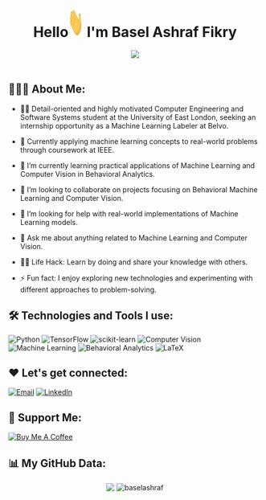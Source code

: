 <h1 align="center">Hello<img src="https://raw.githubusercontent.com/ABSphreak/ABSphreak/master/gifs/Hi.gif" width="30px" height="60px"> I'm Basel Ashraf Fikry</h1>

<div align="center">
  <img src ="./banner.png" />
</div>

<br/>

## 👨🏻‍💻 About Me:

- 🙋‍♂️ Detail-oriented and highly motivated Computer Engineering and Software Systems student at the University of East London, seeking an internship opportunity as a Machine Learning Labeler at Belvo.

- 🔭 Currently applying machine learning concepts to real-world problems through coursework at IEEE.

- 🌱 I’m currently learning practical applications of Machine Learning and Computer Vision in Behavioral Analytics.

- 👯 I’m looking to collaborate on projects focusing on Behavioral Machine Learning and Computer Vision.

- 🤔 I’m looking for help with real-world implementations of Machine Learning models.

- 💬 Ask me about anything related to Machine Learning and Computer Vision.

- 👨‍💻 Life Hack: Learn by doing and share your knowledge with others.

- ⚡ Fun fact: I enjoy exploring new technologies and experimenting with different approaches to problem-solving.

## 🛠️ Technologies and Tools I use:

<p>
<img alt="Python" src="https://img.shields.io/badge/Python-14354C?style=for-the-badge&logo=python&logoColor=white" height="25px"/>
<img alt="TensorFlow" src="https://img.shields.io/badge/TensorFlow-FF6F00?style=for-the-badge&logo=TensorFlow&logoColor=white" height="25px"/>
<img alt="scikit-learn" src="https://img.shields.io/badge/scikit_learn-F7931E?style=for-the-badge&logo=scikit-learn&logoColor=white" height="25px"/>
<img alt="Computer Vision" src="https://img.shields.io/badge/Computer_Vision-8a3ab9?style=for-the-badge&logoColor=white" height="25px"/>
<img alt="Machine Learning" src="https://img.shields.io/badge/Machine_Learning-85C1E9?style=for-the-badge&logoColor=white" height="25px"/>
<img alt="Behavioral Analytics" src="https://img.shields.io/badge/Behavioral_Analytics-FF5733?style=for-the-badge&logoColor=white" height="25px"/>
<img alt="LaTeX" src="https://img.shields.io/badge/LaTeX-008080?style=for-the-badge&logo=LaTeX&logoColor=white" height="25px"/>
</p>

## ❤️ Let's get connected:

<p><a href="mailto:u2679054@uel.ac.uk" target="_blank"><img alt="Email" src="https://img.shields.io/badge/Email-D14836?style=for-the-badge&logo=gmail&logoColor=white" height="30px" /></a> <a href="https://www.linkedin.com/in/basel-askar-920248156/" target="_blank"><img alt="LinkedIn" src="https://img.shields.io/badge/linkedin-%230077B5.svg?&style=for-the-badge&logo=linkedin&logoColor=white"  height="30px"/></a>
</p>

## 🤝 Support Me:

<a href="https://www.buymeacoffee.com/el7awy" target="_blank"><img src="https://cdn.buymeacoffee.com/buttons/v2/default-violet.png" alt="Buy Me A Coffee" height="60px" width="200px"></a>

## 📊 My GitHub Data:

<div align="center">
  <img align="center" src="https://github-readme-stats.anuraghazra1.vercel.app/api?username=BaselAshraf81&show_icons=true" />
  <img align="center" src="https://github-readme-streak-stats.herokuapp.com/?user=BaselAshraf81&" alt="baselashraf" />
</div>
